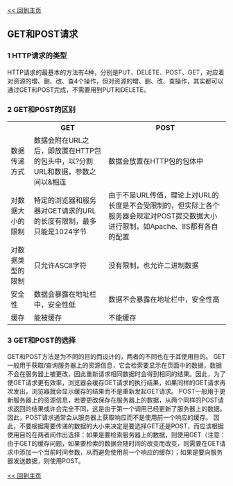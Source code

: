 [<< 回到主页](http://suzy1993.github.io/misszy/)

## GET和POST请求

### 1 HTTP请求的类型
HTTP请求的最基本的方法有4种，分别是PUT、DELETE、POST、GET，对应着对资源的增、删、改、查4个操作，但对资源的增、删、改、查操作，其实都可以通过GET和POST完成，不需要用到PUT和DELETE。

### 2 GET和POST的区别
<table>
  <tr><th></th><th>GET</th><th>POST</th></tr>
  <tr><td>数据传递方式</td><td>数据会附在URL之后，即放置在HTTP包的包头中，以?分割URL和数据，参数之间以&相连</td><td>数据会放置在HTTP包的包体中</td></tr>
  <tr><td>对数据大小的限制</td><td>特定的浏览器和服务器对GET请求的URL的长度有限制，最多只能是1024字节</td><td>由于不是URL传值，理论上对URL的长度是不会受限制的，但实际上各个服务器会规定对POST提交数据大小进行限制，如Apache、IIS都有各自的配置</td></tr>
  <tr><td>对数据类型的限制</td><td>只允许ASCII字符</td><td>没有限制，也允许二进制数据</td></tr>
  <tr><td>安全性</td><td>数据会暴露在地址栏中，安全性低</td><td>数据不会暴露在地址栏中，安全性高</td></tr>
  <tr><td>缓存</td><td>能被缓存</td><td>不能缓存</td></tr>
</table>

### 3 GET和POST的选择
GET和POST方法是为不同的目的而设计的，两者的不同也在于其使用目的。
GET一般用于获取/查询服务器上的资源信息，它会检索要显示在页面中的数据，数据不会在服务器上被更改，因此重新请求相同数据时会得到相同的结果。因此，为了使GET请求更有效率，浏览器会缓存GET请求的执行结果，如果同样的GET请求再次发出，浏览器就会显示缓存的结果而不是重新发起GET请求。
POST一般用于更新服务器上的资源信息，若要更改保存在服务器上的数据，从两个同样的POST请求返回的结果或许会完全不同，这是由于第一个调用已经更新了服务器上的数据。因此，POST请求通常会从服务器上获取响应而不是使用前一个响应的缓存。
因此，不要根据需要传递的数据的大小来决定是要选择GET还是POST，而应该根据使用目的在两者间作出选择：如果是要检索服务器上的数据，则使用GET（注意：由于GET的缓存问题，如果要检索的数据会随时间的改变而改变，则需要在GET请求中添加一个当前时间参数，从而避免使用前一个响应的缓存）；如果是要向服务器发送数据，则使用POST。

[<< 回到主页](http://suzy1993.github.io/misszy/)
